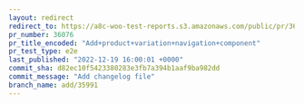```yaml
---
layout: redirect
redirect_to: https://a8c-woo-test-reports.s3.amazonaws.com/public/pr/36076/e2e/index.html
pr_number: 36076
pr_title_encoded: "Add+product+variation+navigation+component"
pr_test_type: e2e
last_published: "2022-12-19 16:00:01 +0000"
commit_sha: d82ec10f5423380283e3fb7a394b1aaf9ba982dd
commit_message: "Add changelog file"
branch_name: add/35991
---
```

